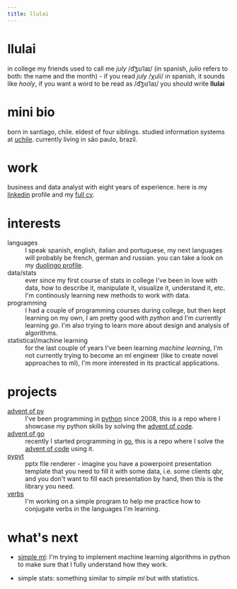 ```yaml
---
title: llulai
---
```


# llulai
in college my friends used to call me _july_ /d͡ʒʊˈlaɪ/ (in spanish, _julio_ refers
to both: the name and the month) - if you read _july_ /χuli/ in spanish, it sounds
like _hooly_, if you want a word to be read as /d͡ʒʊˈlaɪ/ you should write **llulai**

# mini bio
born in santiago, chile. eldest of four siblings. studied information systems at
[uchile](http://www.uchile.cl/). currently living in são paulo, brazil.

# work
business and data analyst with eight years of experience.
here is my [linkedin](https://www.linkedin.com/in/llulai/) profile and my
[full cv](cv.md).

# interests
<dl>
  <dt>languages</dt>
  <dd>I speak spanish, english, italian and portuguese, my next languages will
      probably be french, german and russian. you can take a look on my
      <a href="https://www.duolingo.com/llulai">duolingo profile</a>.
  </dd>
  
  <dt>data/stats</dt>
  <dd>
      ever since my first course of stats in college I've been in love with data, how
      to describe it, manipulate it, visualize it, understand it, etc. I'm continously
      learning new methods to work with data.
  </dd>
  
  <dt>programming</dt>
  <dd>I had a couple of programming courses during college, but then kept
      learning on my own, I am pretty good with <i>python</i> and I'm currently learning <i>go</i>.
      I'm also trying to learn more about design and analysis of algorithms.
  </dd>

  <dt>statistical/machine learning</dt>
  <dd>for the last couple of years I've been learning <i>machine learning</i>,
      I'm not currently trying to become an ml engineer (like to create novel approaches to ml),
      I'm more interested in its practical applications.
  </dd>
</dl>

# projects

<dl>
    <dt><a href="https://github.com/llulai/advent_of_py">advent of py</a></dt>
    <dd>I've been programming in <a href="https://www.python.org">python</a> since 2008, this is
        a repo where I showcase my python skills by solving the
        <a href="https://adventofcode.com">advent of code</a>.
    </dd>
    <dt><a href="https://github.com/llulai/advent_of_go">advent of go</a></dt>
    <dd>recently I started programming in <a href="https://golang.org">go</a>, this is a repo where
        I solve the <a href="https://adventofcode.com">advent of code</a> using it.
    </dd>
    <dt><a href="https://github.com/llulai/pypyt">pypyt</a></dt>
    <dd>pptx file renderer - imagine you have a powerpoint presentation template that you need to
        fill it with some data, i.e. some clients qbr, and you don't want to fill each presentation
        by hand, then this is the library you need.
    </dd>
    <dt><a href="https://github.com/llulai/verbs">verbs</a></dt>
    <dd>I'm working on a simple program to help me practice how to conjugate verbs in the
        languages I'm learning.
    </dd>

</dl>


# what's next

- [simple ml](https://github.com/llulai/simple_ml): I'm trying to implement machine
learning algorithms in python to make sure that I fully understand how they work.

- simple stats: something similar to _simple ml_ but with statistics.
